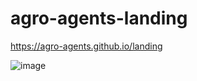 # agro-agents-landing

https://agro-agents.github.io/landing

![image](https://github.com/user-attachments/assets/0fcb490a-698b-47bc-95df-5baae10385d0)
